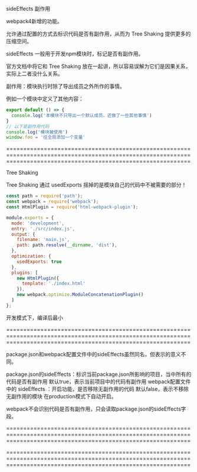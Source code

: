 sideEffects 副作用

webpack4新增的功能。

允许通过配置的方式去标识代码是否有副作用，从而为 Tree Shaking 提供更多的压缩空间。

sideEffects 一般用于开发npm模块时，标记是否有副作用。

官方文档中将它和 Tree Shaking 放在一起讲，所以容易误解为它们是因果关系，实际上二者没什么关系。

副作用：模块执行时除了导出成员之外所作的事情。

例如一个模块中定义了其他内容：

```js
export default () => {
  console.log('本模块不只导出一个默认成员，还做了一些其他事情')
}
// 以下是副作用代码
console.log('模块被使用')
window.foo = '往全局添加一个变量'
```

==================================================================================================================================================================

Tree Shaking

Tree Shaking 通过 usedExports 摇掉的是模块自己的代码中不被需要的部分！

```js
const path = require('path');
const webpack = require('webpack');
const HtmlPlugin = require('html-webpack-plugin');

module.exports = {
  mode: 'development',
  entry: './src/index.js',
  output: {
    filename: 'main.js',
    path: path.resolve(__dirname, 'dist'),
  },
  optimization: {
    usedExports: true
  },
  plugins: [
    new HtmlPlugin({
      template: './index.html'
    }),
    new webpack.optimize.ModuleConcatenationPlugin()
  ]
};
```
开发模式下，编译后最小

==================================================================================================================================================================

package.json和webpack配置文件中的sideEffects虽然同名，但表示的意义不同。

package.json的sideEffects：标识当前package.json所影响的项目，当中所有的代码是否有副作用
  默认true，表示当前项目中的代码有副作用
webpack配置文件中的 sideEffects ：开启功能，是否移除无副作用的代码
  默认false，表示不移除无副作用的模块
在production模式下自动开启。

webpack不会识别代码是否有副作用，只会读取package.json的sideEffects字段。

==================================================================================================================================================================



==================================================================================================================================================================

